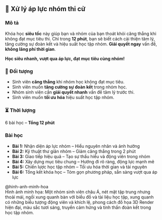 ## 📌 Xử lý áp lực nhóm thi cử

### Mô tả  
Khóa học **siêu tốc** này giúp bạn và nhóm của bạn thoát khỏi căng thẳng khi không đạt mục tiêu thi. Chỉ trong **12 phút**, bạn sẽ biết cách cải thiện tâm lý, tăng cường sự đoàn kết và hiệu suất học tập nhóm. **Giải quyết ngay** vấn đề, **không lãng phí thời gian**.  

**Học siêu nhanh, vượt qua áp lực, đạt mục tiêu cùng nhóm!**

### 🎯 Đối tượng  
- Sinh viên **căng thẳng** khi nhóm học không đạt mục tiêu.
- Sinh viên muốn **tăng cường sự đoàn kết** trong nhóm học.
- Nhóm sinh viên cần **giải quyết nhanh** vấn đề tâm lý trước thi.
- Sinh viên muốn **tối ưu hóa** hiệu suất học tập nhóm.

### ⏳ Thời lượng  
6 bài học – **Tổng 12 phút**

### Bài học  
- **Bài 1:** Nhận diện áp lực nhóm – Hiểu nguyên nhân và ảnh hưởng  
- **Bài 2:** Kỹ thuật thư giãn nhóm – Giảm căng thẳng trong 2 phút  
- **Bài 3:** Giao tiếp hiệu quả – Tạo sự thấu hiểu và động viên trong nhóm  
- **Bài 4:** Xây dựng mục tiêu chung – Hướng đi rõ ràng, động lực mạnh mẽ  
- **Bài 5:** Chiến lược học tập nhóm – Tối ưu hóa thời gian và tài nguyên  
- **Bài 6:** Tổng kết khóa học – Tóm gọn phương pháp, sẵn sàng vượt qua áp lực

@hinh-anh-minh-hoa  
Hình ảnh minh họa: Một nhóm sinh viên châu Á, nét mặt tập trung nhưng thoải mái, ngồi xung quanh bàn với biểu đồ và tài liệu học tập, xung quanh có những biểu tượng động viên và khích lệ, phong cách đồ họa 3D Render hiện đại, màu sắc tươi sáng, truyền cảm hứng và tinh thần đoàn kết trong học tập nhóm.